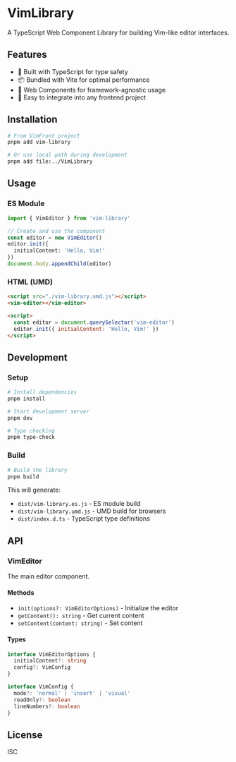 # VimLibrary

A TypeScript Web Component Library for building Vim-like editor interfaces.

## Features

- 🎯 Built with TypeScript for type safety
- 📦 Bundled with Vite for optimal performance
- 🎨 Web Components for framework-agnostic usage
- 🔧 Easy to integrate into any frontend project

## Installation

```bash
# From VimFront project
pnpm add vim-library

# Or use local path during development
pnpm add file:../VimLibrary
```

## Usage

### ES Module

```typescript
import { VimEditor } from 'vim-library'

// Create and use the component
const editor = new VimEditor()
editor.init({
  initialContent: 'Hello, Vim!'
})
document.body.appendChild(editor)
```

### HTML (UMD)

```html
<script src="./vim-library.umd.js"></script>
<vim-editor></vim-editor>

<script>
  const editor = document.querySelector('vim-editor')
  editor.init({ initialContent: 'Hello, Vim!' })
</script>
```

## Development

### Setup

```bash
# Install dependencies
pnpm install

# Start development server
pnpm dev

# Type checking
pnpm type-check
```

### Build

```bash
# Build the library
pnpm build
```

This will generate:
- `dist/vim-library.es.js` - ES module build
- `dist/vim-library.umd.js` - UMD build for browsers
- `dist/index.d.ts` - TypeScript type definitions

## API

### VimEditor

The main editor component.

#### Methods

- `init(options?: VimEditorOptions)` - Initialize the editor
- `getContent(): string` - Get current content
- `setContent(content: string)` - Set content

#### Types

```typescript
interface VimEditorOptions {
  initialContent?: string
  config?: VimConfig
}

interface VimConfig {
  mode?: 'normal' | 'insert' | 'visual'
  readOnly?: boolean
  lineNumbers?: boolean
}
```

## License

ISC

